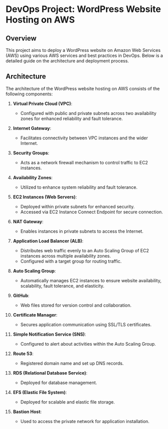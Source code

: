 # DevOps Project: WordPress Website Hosting on AWS

## Overview

This project aims to deploy a WordPress website on Amazon Web Services (AWS) using various AWS services and best practices in DevOps. Below is a detailed guide on the architecture and deployment process.

## Architecture

The architecture of the WordPress website hosting on AWS consists of the following components:

1. **Virtual Private Cloud (VPC)**:
   - Configured with public and private subnets across two availability zones for enhanced reliability and fault tolerance.

2. **Internet Gateway**:
   - Facilitates connectivity between VPC instances and the wider Internet.

3. **Security Groups**:
   - Acts as a network firewall mechanism to control traffic to EC2 instances.

4. **Availability Zones**:
   - Utilized to enhance system reliability and fault tolerance.

5. **EC2 Instances (Web Servers)**:
   - Deployed within private subnets for enhanced security.
   - Accessed via EC2 Instance Connect Endpoint for secure connection.

6. **NAT Gateway**:
   - Enables instances in private subnets to access the Internet.

7. **Application Load Balancer (ALB)**:
   - Distributes web traffic evenly to an Auto Scaling Group of EC2 instances across multiple availability zones.
   - Configured with a target group for routing traffic.

8. **Auto Scaling Group**:
   - Automatically manages EC2 instances to ensure website availability, scalability, fault tolerance, and elasticity.

9. **GitHub**:
   - Web files stored for version control and collaboration.

10. **Certificate Manager**:
    - Secures application communication using SSL/TLS certificates.

11. **Simple Notification Service (SNS)**:
    - Configured to alert about activities within the Auto Scaling Group.

12. **Route 53**:
    - Registered domain name and set up DNS records.

13. **RDS (Relational Database Service)**:
    - Deployed for database management.

14. **EFS (Elastic File System)**:
    - Deployed for scalable and elastic file storage.

15. **Bastion Host**:
    - Used to access the private network for application installation.


